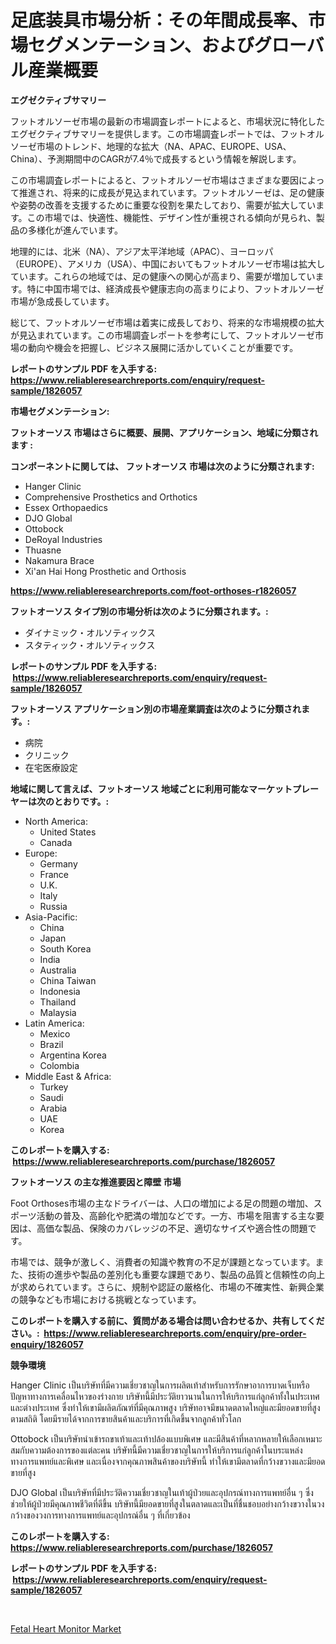 <p><h1>足底装具市場分析：その年間成長率、市場セグメンテーション、およびグローバル産業概要</h1></p><p><strong>エグゼクティブサマリー</strong></p>
<p><p>フットオルソーゼ市場の最新の市場調査レポートによると、市場状況に特化したエグゼクティブサマリーを提供します。この市場調査レポートでは、フットオルソーゼ市場のトレンド、地理的な拡大（NA、APAC、EUROPE、USA、China）、予測期間中のCAGRが7.4％で成長するという情報を解説します。</p><p>この市場調査レポートによると、フットオルソーゼ市場はさまざまな要因によって推進され、将来的に成長が見込まれています。フットオルソーゼは、足の健康や姿勢の改善を支援するために重要な役割を果たしており、需要が拡大しています。この市場では、快適性、機能性、デザイン性が重視される傾向が見られ、製品の多様化が進んでいます。</p><p>地理的には、北米（NA）、アジア太平洋地域（APAC）、ヨーロッパ（EUROPE）、アメリカ（USA）、中国においてもフットオルソーゼ市場は拡大しています。これらの地域では、足の健康への関心が高まり、需要が増加しています。特に中国市場では、経済成長や健康志向の高まりにより、フットオルソーゼ市場が急成長しています。</p><p>総じて、フットオルソーゼ市場は着実に成長しており、将来的な市場規模の拡大が見込まれています。この市場調査レポートを参考にして、フットオルソーゼ市場の動向や機会を把握し、ビジネス展開に活かしていくことが重要です。</p></p>
<p><strong>レポートのサンプル PDF を入手する: <a href="https://www.reliableresearchreports.com/enquiry/request-sample/1826057">https://www.reliableresearchreports.com/enquiry/request-sample/1826057</a></strong></p>
<p><strong>市場セグメンテーション:</strong></p>
<p><strong> フットオーソス 市場はさらに概要、展開、アプリケーション、地域に分類されます :</strong></p>
<p><strong>コンポーネントに関しては、 フットオーソス 市場は次のように分類されます: &nbsp;</strong></p>
<p><ul><li>Hanger Clinic</li><li>Comprehensive Prosthetics and Orthotics</li><li>Essex Orthopaedics</li><li>DJO Global</li><li>Ottobock</li><li>DeRoyal Industries</li><li>Thuasne</li><li>Nakamura Brace</li><li>Xi'an Hai Hong Prosthetic and Orthosis</li></ul></p>
<p><strong><a href="https://www.reliableresearchreports.com/foot-orthoses-r1826057">https://www.reliableresearchreports.com/foot-orthoses-r1826057</a></strong></p>
<p><strong> フットオーソス タイプ別の市場分析は次のように分類されます。:</strong></p>
<p><ul><li>ダイナミック・オルソティックス</li><li>スタティック・オルソティックス</li></ul></p>
<p><strong>レポートのサンプル PDF を入手する: &nbsp;<a href="https://www.reliableresearchreports.com/enquiry/request-sample/1826057">https://www.reliableresearchreports.com/enquiry/request-sample/1826057</a></strong></p>
<p><strong> フットオーソス アプリケーション別の市場産業調査は次のように分類されます。:</strong></p>
<p><ul><li>病院</li><li>クリニック</li><li>在宅医療設定</li></ul></p>
<p><strong>地域に関して言えば、フットオーソス 地域ごとに利用可能なマーケットプレーヤーは次のとおりです。:</strong></p>
<p><ul>
    <li>
        North America:
        <ul>
            <li>United States</li>
            <li>Canada</li>
        </ul>
    </li>
    <li>
        Europe:
        <ul>
            <li>Germany</li>
            <li>France</li>
            <li>U.K.</li>
            <li>Italy</li>
            <li>Russia</li>
        </ul>
    </li>
    <li>
        Asia-Pacific:
        <ul>
            <li>China</li>
            <li>Japan</li>
            <li>South Korea</li>
            <li>India</li>
            <li>Australia</li>
            <li>China Taiwan</li>
            <li>Indonesia</li>
            <li>Thailand</li>
            <li>Malaysia</li>
        </ul>
    </li>
    <li>
        Latin America:
        <ul>
            <li>Mexico</li>
            <li>Brazil</li>
            <li>Argentina Korea</li>
            <li>Colombia</li>
        </ul>
    </li>
    <li>
        Middle East & Africa:
        <ul>
            <li>Turkey</li>
            <li>Saudi</li>
            <li>Arabia</li>
            <li>UAE</li>
            <li>Korea</li>
        </ul>
    </li>
    </ul></p>
<p><strong>このレポートを購入する: &nbsp;<a href="https://www.reliableresearchreports.com/purchase/1826057">https://www.reliableresearchreports.com/purchase/1826057</a></strong></p>
<p><strong>フットオーソス の主な推進要因と障壁 市場</strong></p>
<p><p>Foot Orthoses市場の主なドライバーは、人口の増加による足の問題の増加、スポーツ活動の普及、高齢化や肥満の増加などです。一方、市場を阻害する主な要因は、高価な製品、保険のカバレッジの不足、適切なサイズや適合性の問題です。</p><p>市場では、競争が激しく、消費者の知識や教育の不足が課題となっています。また、技術の進歩や製品の差別化も重要な課題であり、製品の品質と信頼性の向上が求められています。さらに、規制や認証の厳格化、市場の不確実性、新興企業の競争なども市場における挑戦となっています。</p></p>
<p><strong>このレポートを購入する前に、質問がある場合は問い合わせるか、共有してください。:&nbsp; <a href="https://www.reliableresearchreports.com/enquiry/pre-order-enquiry/1826057">https://www.reliableresearchreports.com/enquiry/pre-order-enquiry/1826057</a></strong></p>
<p><strong>競争環境</strong></p>
<p><p>Hanger Clinic เป็นบริษัทที่มีความเชี่ยวชาญในการผลิตเท้าสำหรับการรักษาอาการบาดเจ็บหรือปัญหาทางการเคลื่อนไหวของร่างกาย บริษัทนี้มีประวัติยาวนานในการให้บริการแก่ลูกค้าทั้งในประเทศและต่างประเทศ ซึ่งทำให้เขามีผลิตภัณฑ์ที่มีคุณภาพสูง บริษัทอาจมีขนาดตลาดใหญ่และมียอดขายที่สูงตามสถิติ โดยมีรายได้จากการขายสินค้าและบริการที่เกิดขึ้นจากลูกค้าทั่วโลก</p><p>Ottobock เป็นบริษัทนำเข้ารถขาเท้าและเท้าปล้องแบบพิเศษ และมีสินค้าที่หลากหลายให้เลือกเหมาะสมกับความต้องการของแต่ละคน บริษัทนี้มีความเชี่ยวชาญในการให้บริการแก่ลูกค้าในบระแหล่งทางการแพทย์และพิเศษ และเนื่องจากคุณภาพสินค้าของบริษัทนี้ ทำให้เขามีตลาดที่กว้างขวางและมียอดขายที่สูง</p><p>DJO Global เป็นบริษัทที่มีประวัติความเชี่ยวชาญในเท้าผู้ป่วยและอุปกรณ์ทางการแพทย์อื่น ๆ ซึ่งช่วยให้ผู้ป่วยมีคุณภาพชีวิตที่ดีขึ้น บริษัทนี้มียอดขายที่สูงในตลาดและเป็นที่ชื่นชอบอย่างกว้างขวางในวงกว้างของวงการทางการแพทย์และอุปกรณ์อื่น ๆ ที่เกี่ยวข้อง</p></p>
<p><strong>このレポートを購入する: &nbsp; <a href="https://www.reliableresearchreports.com/purchase/1826057">https://www.reliableresearchreports.com/purchase/1826057</a></strong></p>
<p><strong>レポートのサンプル PDF を入手する: &nbsp;<a href="https://www.reliableresearchreports.com/enquiry/request-sample/1826057">https://www.reliableresearchreports.com/enquiry/request-sample/1826057</a></strong><strong></strong></p>
<p>&nbsp;</p>
<p><p><a href="https://cedar-agate-3da.notion.site/Fetal-Heart-Monitor-Market-Analysis-Its-CAGR-Market-Segmentation-and-Global-Industry-Overview-9030e7dc1ef947e8ac9c1bc68213ebc7">Fetal Heart Monitor Market</a></p></p>